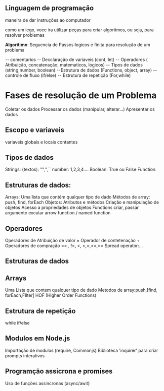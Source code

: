 ## Linguagem de programação

maneira de dar instruções ao computador

como um lego, voce ira utilizar peças para criar algoritmos, ou seja, para resolver problemas


**Algoritimo**: Seguencia de Passos logicos  e finita para resolução de um problema

-- comentarios 
-- Decclaração de variaveis (cont, let)
-- Operadores ( Atribuição, concatenação, matematicos, logicos)
-- Tipos de dados (string,number, boolean)
--Estrutura de dados (Functions, object, array)
-- controle de fluxo (if/else)
-- Estrutura de repetição (For,while)

# Fases de resolução de um Problema 

Coletar os dados 
Processar os dados (manipular, alterar...)
Apresentar os  dados 

## Escopo e variaveis

variaveis globais e locais
contantes

## Tipos de dados
Strings: (textos): "",'',``
number: 1,2,3,4....
Boolean: True ou False
Function:

## Estruturas de dados:
Arrays:
 Uma lista que contém qualquer tipo de dado
 Métodos de array: push, find, forEach
Objetos:
 Atributos e métodos
 Criação e manipulação de objetos
 Acesso a propriedades de objetos
Functions
 criar, passar argumento
 excutar
 arrow function / named function



## Operadores

Operadores de Atribuição de valor =
Operador de contetenação +
Operadores de compração == , !=, <, >,=,<=,>=
Spread operator:...

## Estruturas de dados

## Arrays 
Uma Lista que contem qualquer tipo de dado 
Metodos de array:push,[find, forEach,FIlter] HOF (Higher Order Functions)
## Estrutura de repetição

while
if/else

## Modulos em Node.js
Importação de modulos (require, Commonjs)
Biblioteca 'inquirer' para criar prompts interativos

## Programção assicrona e promises

Uso de funções assincronas (async/awit)
